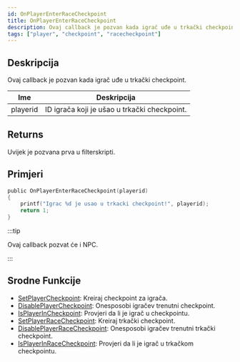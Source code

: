 ```yaml
---
id: OnPlayerEnterRaceCheckpoint
title: OnPlayerEnterRaceCheckpoint
description: Ovaj callback je pozvan kada igrač uđe u trkački checkpoint.
tags: ["player", "checkpoint", "racecheckpoint"]
---
```


## Deskripcija

Ovaj callback je pozvan kada igrač uđe u trkački checkpoint.

| Ime      | Deskripcija                                  |
| -------- | -------------------------------------------- |
| playerid | ID igrača koji je ušao u trkački checkpoint. |

## Returns

Uvijek je pozvana prva u filterskripti.

## Primjeri

```c
public OnPlayerEnterRaceCheckpoint(playerid)
{
    printf("Igrac %d je usao u trkacki checkpoint!", playerid);
    return 1;
}
```

:::tip

Ovaj callback pozvat će i NPC.

:::

## Srodne Funkcije

- [SetPlayerCheckpoint](../functions/SetPlayerCheckpoint.md): Kreiraj checkpoint za igrača.
- [DisablePlayerCheckpoint](../functions/DisablePlayerCheckpoint.md): Onesposobi igračev trenutni checkpoint.
- [IsPlayerInCheckpoint](../functions/IsPlayerInRaceCheckpoint.md): Provjeri da li je igrač u checkpointu.
- [SetPlayerRaceCheckpoint](../functions/SetPlayerRaceCheckpoint.md): Kreiraj trkački checkpoint.
- [DisablePlayerRaceCheckpoint](../functions/DisablePlayerRaceCheckpoint.md): Onesposobi igračev trenutni trkački checkpoint.
- [IsPlayerInRaceCheckpoint](../functions/IsPlayerInRaceCheckpoint.md): Provjeri da li je igrač u trkačkom checkpointu.
